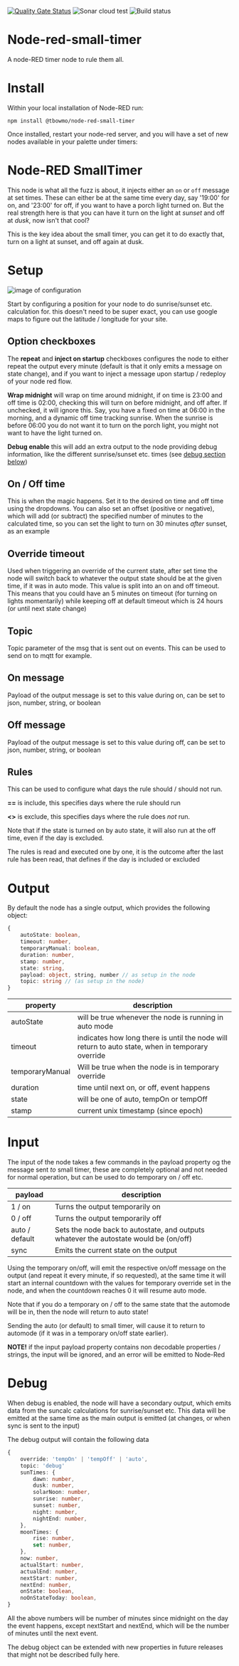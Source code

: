 [![Quality Gate Status](https://sonarcloud.io/api/project_badges/measure?project=tbowmo_node-red-small-timer&metric=alert_status)](https://sonarcloud.io/summary/new_code?id=tbowmo_node-red-small-timer)
![Sonar cloud test](https://github.com/tbowmo/node-red-small-timer/actions/workflows/sonarcloud.yml/badge.svg)
![Build status](https://github.com/tbowmo/node-red-small-timer/actions/workflows/node-builds.yml/badge.svg)

# Node-red-small-timer

A node-RED timer node to rule them all.

# Install

Within your local installation of Node-RED run:

`npm install @tbowmo/node-red-small-timer`

Once installed, restart your node-red server, and you will have a set of new nodes available in your palette under timers:

# Node-RED SmallTimer

This node is what all the fuzz is about, it injects either an `on` or `off` message at set times. These can either be at the same time every day, say '19:00' for on, and '23:00' for off, if you want to have a porch light turned on. But the real strength here is that you can have it turn on the light at _sunset_ and off at _dusk_, now isn't that cool?

This is the key idea about the small timer, you can get it to do exactly that, turn on a light at sunset, and off again at dusk.

# Setup

![image of configuration](images/small-timer-config.png)

Start by configuring a position for your node to do sunrise/sunset etc. calculation for. this doesn't need to be super exact, you can use google maps to figure out the latitude / longitude for your site.

## Option checkboxes
The **repeat** and **inject on startup** checkboxes configures the node to either repeat the output every minute (default is that it only emits a message on state change), and if you want to inject a message upon startup / redeploy of your node red flow. 

**Wrap midnight** will wrap on time around midnight, if on time is 23:00 and off time is 02:00, checking this will turn on before midnight, and off after. If unchecked, it will ignore this. Say, you have a fixed on time at 06:00 in the morning, and a dynamic off time tracking sunrise. When the sunrise is before 06:00 you do not want it to turn on the porch light, you might not want to have the light turned on.

**Debug enable** this will add an extra output to the node providing debug information, like the different sunrise/sunset etc. times (see [debug section below](#debug))

## On / Off time
This is when the magic happens. Set it to the desired on time and off time using the dropdowns. You can also set an offset (positive or negative), which will add (or subtract) the specified number of minutes to the calculated time, so you can set the light to turn on 30 minutes _after_ sunset, as an example

## Override timeout
Used when triggering an override of the current state, after set time the node will switch back to whatever the output state should be at the given time, if it was in auto mode. This value is split into an on and off timeout. This means that you could have an 5 minutes on timeout (for turning on lights momentarily) while keeping off at default timeout which is 24 hours (or until next state change)

## Topic
Topic parameter of the msg that is sent out on events. This can be used to send on to mqtt for example.

## On message
Payload of the output message is set to this value during on, can be set to json, number, string, or boolean

## Off message
Payload of the output message is set to this value during off, can be set to json, number, string, or boolean

## Rules
This can be used to configure what days the rule should / should not run. 

**==** is include, this specifies days where the rule should run

**<>** is exclude, this specifies days where the rule does _not_ run.

Note that if the state is turned on by auto state, it will also run at the off time, even if the day is excluded.

The rules is read and executed one by one, it is the outcome after the last rule has been read, that defines if the day is included or excluded

# Output

By default the node has a single output, which provides the following object: 
```ts
{
    autoState: boolean,
    timeout: number,
    temporaryManual: boolean,
    duration: number,
    stamp: number,
    state: string,
    payload: object, string, number // as setup in the node
    topic: string // (as setup in the node)
}

```

| property | description |
|----------|-------------|
| autoState|will be true whenever the node is running in auto mode
|timeout | indicates how long there is until the node will return to auto state, when in temporary override|
|temporaryManual| Will be true when the node is in temporary override|
|duration| time until next on, or off, event happens|
|state| will be one of auto, tempOn or tempOff|
|stamp| current unix timestamp (since epoch)|

# Input

The input of the node takes a few commands in the payload property og the message sent _to_ small timer, these are completely optional and not needed for normal operation, but can be used to do temporary on / off etc.

| payload | description |
|---------|-------------|
| 1 / on|Turns the output temporarily on|
| 0 / off|Turns the output temporarily off|
|auto / default|Sets the node back to autostate, and outputs whatever the autostate would be (on/off)|
|sync|Emits the current state on the output|

Using the temporary on/off, will emit the respective on/off message on the output (and repeat it every minute, if so requested), at the same time it will start an internal countdown with the values for temporary override set in the node, and when the countdown reaches 0 it will resume auto mode.

Note that if you do a temporary on / off to the same state that the automode will be in, then the node will return to auto state!

Sending the auto (or default) to small timer, will cause it to return to automode (if it was in a temporary on/off state earlier).

**NOTE!** if the input payload property contains non decodable properties / strings, the input will be ignored, and an error will be emitted to Node-Red

# Debug

When debug is enabled, the node will have a secondary output, which emits data from the suncalc calculations for sunrise/sunset etc. This data will be emitted at the same time as the main output is emitted (at changes, or when sync is sent to the input)

The debug output will contain the following data
```ts
{
    override: 'tempOn' | 'tempOff' | 'auto',
    topic: 'debug'
    sunTimes: {
        dawn: number,
        dusk: number,
        solarNoon: number,
        sunrise: number,
        sunset: number,
        night: number,
        nightEnd: number,
    },
    moonTimes: {
        rise: number,
        set: number,
    },
    now: number,
    actualStart: number,
    actualEnd: number,
    nextStart: number,
    nextEnd: number,
    onState: boolean,
    noOnStateToday: boolean,
}
```
All the above numbers will be number of minutes since midnight on the day the event happens, except nextStart and nextEnd, which will be the number of minutes until the next event.

The debug object can be extended with new properties in future releases that might not be described fully here.
